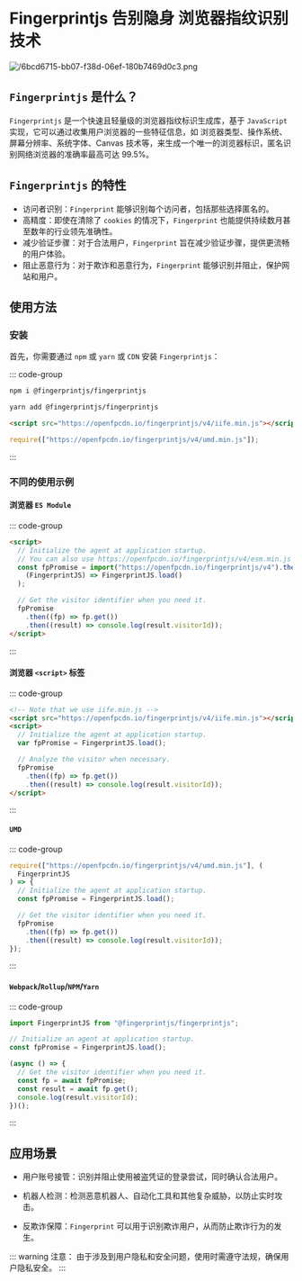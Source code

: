 # Fingerprintjs 告别隐身 浏览器指纹识别技术

<article-info/>

<link-tag :linkList="[{ linkType: 'git', linkText:'FingerprintJS',linkUrl:'https://github.com/fingerprintjs/fingerprintjs?tab=readme-ov-file'},{ linkText:'FingerprintJS 官网',linkUrl:'https://fingerprint.com/github/'}]" />

![/6bcd6715-bb07-f38d-06ef-180b7469d0c3.png](/6bcd6715-bb07-f38d-06ef-180b7469d0c3.png)

## `Fingerprintjs` 是什么？

`Fingerprintjs` 是一个快速且轻量级的浏览器指纹标识生成库，基于 `JavaScript` 实现，它可以通过收集用户浏览器的一些特征信息，如 <imp-text-danger>浏览器类型</imp-text-danger>、<imp-text-danger>操作系统</imp-text-danger>、<imp-text-danger>屏幕分辨率</imp-text-danger>、<imp-text-danger>系统字体</imp-text-danger>、<imp-text-danger>Canvas</imp-text-danger> 技术等，来生成一个唯一的浏览器标识，匿名识别网络浏览器的准确率最高可达 99.5%。

## `Fingerprintjs` 的特性

- <imp-text-danger>访问者识别</imp-text-danger>：`Fingerprint` 能够识别每个访问者，包括那些选择匿名的。
- <imp-text-danger>高精度</imp-text-danger>：即使在清除了 `cookies` 的情况下，`Fingerprint` 也能提供持续数月甚至数年的行业领先准确性。
- <imp-text-danger>减少验证步骤</imp-text-danger>：对于合法用户，`Fingerprint` 旨在减少验证步骤，提供更流畅的用户体验。
- <imp-text-danger>阻止恶意行为</imp-text-danger>：对于欺诈和恶意行为，`Fingerprint` 能够识别并阻止，保护网站和用户。

## 使用方法

### 安装

首先，你需要通过 `npm` 或 `yarn` 或 `CDN` 安装 `Fingerprintjs`：

::: code-group

```bash [npm]
npm i @fingerprintjs/fingerprintjs
```

```bash [yarn]
yarn add @fingerprintjs/fingerprintjs
```

```html [CDN script 标签]
<script src="https://openfpcdn.io/fingerprintjs/v4/iife.min.js"></script>
```

```js [UMD]
require(["https://openfpcdn.io/fingerprintjs/v4/umd.min.js"]);
```

:::

### 不同的使用示例

#### 浏览器 `ES Module`

::: code-group

```html
<script>
  // Initialize the agent at application startup.
  // You can also use https://openfpcdn.io/fingerprintjs/v4/esm.min.js
  const fpPromise = import("https://openfpcdn.io/fingerprintjs/v4").then(
    (FingerprintJS) => FingerprintJS.load()
  );

  // Get the visitor identifier when you need it.
  fpPromise
    .then((fp) => fp.get())
    .then((result) => console.log(result.visitorId));
</script>
```

:::

#### 浏览器 `<script>` 标签

::: code-group

```html
<!-- Note that we use iife.min.js -->
<script src="https://openfpcdn.io/fingerprintjs/v4/iife.min.js"></script>
<script>
  // Initialize the agent at application startup.
  var fpPromise = FingerprintJS.load();

  // Analyze the visitor when necessary.
  fpPromise
    .then((fp) => fp.get())
    .then((result) => console.log(result.visitorId));
</script>
```

:::

#### `UMD`

::: code-group

```js
require(["https://openfpcdn.io/fingerprintjs/v4/umd.min.js"], (
  FingerprintJS
) => {
  // Initialize the agent at application startup.
  const fpPromise = FingerprintJS.load();

  // Get the visitor identifier when you need it.
  fpPromise
    .then((fp) => fp.get())
    .then((result) => console.log(result.visitorId));
});
```

:::

#### `Webpack`/`Rollup`/`NPM`/`Yarn`

::: code-group

```js
import FingerprintJS from "@fingerprintjs/fingerprintjs";

// Initialize an agent at application startup.
const fpPromise = FingerprintJS.load();

(async () => {
  // Get the visitor identifier when you need it.
  const fp = await fpPromise;
  const result = await fp.get();
  console.log(result.visitorId);
})();
```

:::

## 应用场景

- <imp-text-danger>用户账号接管</imp-text-danger>：识别并阻止使用被盗凭证的登录尝试，同时确认合法用户。

- <imp-text-danger>机器人检测</imp-text-danger>：检测恶意机器人、自动化工具和其他复杂威胁，以防止实时攻击。

- <imp-text-danger>反欺诈保障</imp-text-danger>：`Fingerprint` 可以用于识别欺诈用户，从而防止欺诈行为的发生。

::: warning 注意：
由于涉及到用户隐私和安全问题，使用时需遵守法规，确保用户隐私安全。
:::
